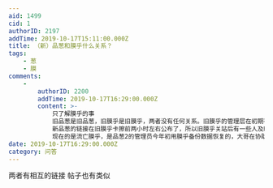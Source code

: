 ```yaml
---
aid: 1499
cid: 1
authorID: 2197
addTime: 2019-10-17T15:11:00.000Z
title: （新）品葱和膜乎什么关系？
tags:
    - 葱
    - 膜
comments:
    -
        authorID: 2200
        addTime: 2019-10-17T16:29:00.000Z
        content: >-
            只了解膜乎的事
            旧品葱是旧品葱，旧膜乎是旧膜乎，两者没有任何关系。旧膜乎的管理层在初期有新蛤社成员，管理层会备份内容，所以卡擦后还有大部分github的备份。旧品葱关站后，有些品葱用户来到了旧膜乎。
            新品葱的链接在旧膜乎卡擦前两小时左右公布了，所以旧膜乎关站后有一些人及时来到品葱2。
            现在的是流亡膜乎，是品葱2的管理员今年初用膜乎备份数据恢复的，大哥在协助管理。最近也尽力恢复了旧膜乎的大部分图片内容
date: 2019-10-17T16:29:00.000Z
category: 问答
---
```


两者有相互的链接 帖子也有类似
